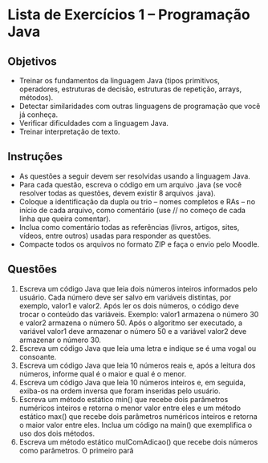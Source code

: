 # Lista de Exercícios 1 – Programação Java
## Objetivos
- Treinar os fundamentos da linguagem Java (tipos primitivos, operadores, estruturas
de decisão, estruturas de repetição, arrays, métodos).
- Detectar similaridades com outras linguagens de programação que você já conheça.
- Verificar dificuldades com a linguagem Java.
- Treinar interpretação de texto.
## Instruções
- As questões a seguir devem ser resolvidas usando a linguagem Java.
- Para cada questão, escreva o código em um arquivo .java (se você resolver todas as questões, devem existir 8 arquivos .java).
- Coloque a identificação da dupla ou trio – nomes completos e RAs – no início de
cada arquivo, como comentário (use // no começo de cada linha que queira comentar).
- Inclua como comentário todas as referências (livros, artigos, sites, vídeos, entre outros) usadas para responder as questões.
- Compacte todos os arquivos no formato ZIP e faça o envio pelo Moodle.
## Questões
1. Escreva um código Java que leia dois números inteiros informados pelo usuário. Cada número deve ser salvo em variáveis distintas, por exemplo, valor1 e valor2. Após ler os dois números, o código deve trocar o conteúdo das variáveis.
Exemplo: valor1 armazena o número 30 e valor2 armazena o número 50. Após o algoritmo ser executado, a variável valor1 deve armazenar o número 50 e a variável valor2 deve armazenar o número 30.
2. Escreva um código Java que leia uma letra e indique se é uma vogal ou consoante.
3. Escreva um código Java que leia 10 números reais e, após a leitura dos números, informe qual é o maior e qual é o menor.
4. Escreva um código Java que leia 10 números inteiros e, em seguida, exiba-os na ordem inversa que foram inseridas pelo usuário.
5. Escreva um método estático min() que recebe dois parâmetros numéricos inteiros e retorna o menor valor entre eles e um método estático max() que recebe dois parâmetros numéricos inteiros e retorna o maior valor entre eles. Inclua um código na main() que exemplifica o uso dos dois métodos.
6. Escreva um método estático mulComAdicao() que recebe dois números como parâmetros. O primeiro parâ